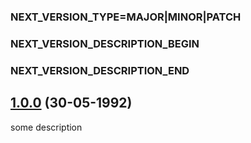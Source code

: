 ### NEXT_VERSION_TYPE=MAJOR|MINOR|PATCH
### NEXT_VERSION_DESCRIPTION_BEGIN
### NEXT_VERSION_DESCRIPTION_END
## [1.0.0]() (30-05-1992)

some description